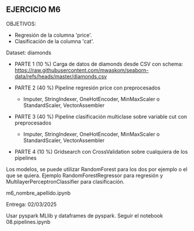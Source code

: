 ## EJERCICIO M6

OBJETIVOS: 
- Regresión de la columna 'price'.
- Clasificación de la columna 'cat'.

Dataset: diamonds

* PARTE 1 (10 %) Carga de datos de diamonds desde CSV con schema: https://raw.githubusercontent.com/mwaskom/seaborn-data/refs/heads/master/diamonds.csv

* PARTE 2 (40 %) Pipeline regresión price con preprocesados
  * Imputer, StringIndexer, OneHotEncoder, MinMaxScaler o StandardScaler, VectorAssembler

* PARTE 3 (40 %) Pipeline clasificación multiclase sobre variable cut con preprocesados
  * Imputer, StringIndexer, OneHotEncoder, MinMaxScaler o StandardScaler, VectorAssembler

* PARTE 4 (10 %) Gridsearch con CrossValidation sobre cualquiera de los pipelines

Los modelos, se puede utilizar RandomForest para los dos por ejemplo o el que se quiera. Ejemplo RandomForestRegressor para regresión y MultilayerPerceptronClassifier para clasificación.

m6_nombre_apellido.ipynb

Entrega: 02/03/2025

Usar pyspark MLlib y dataframes de pyspark. Seguir el notebook 08.pipelines.ipynb

